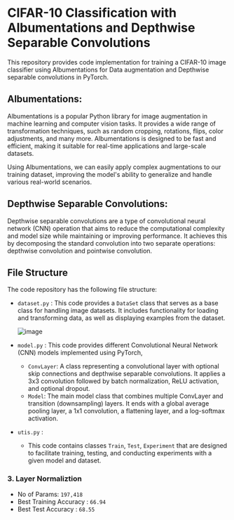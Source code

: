# CIFAR-10 Classification with Albumentations and Depthwise Separable Convolutions

This repository provides code implementation for training a CIFAR-10 image classifier using Albumentations for Data augmentation and Depthwise separable convolutions in PyTorch.

## Albumentations:

Albumentations is a popular Python library for image augmentation in machine learning and computer vision tasks. It provides a wide range of transformation techniques, such as random cropping, rotations, flips, color adjustments, and many more. Albumentations is designed to be fast and efficient, making it suitable for real-time applications and large-scale datasets.

Using Albumentations, we can easily apply complex augmentations to our training dataset, improving the model's ability to generalize and handle various real-world scenarios.

## Depthwise Separable Convolutions:

Depthwise separable convolutions are a type of convolutional neural network (CNN) operation that aims to reduce the computational complexity and model size while maintaining or improving performance. It achieves this by decomposing the standard convolution into two separate operations: depthwise convolution and pointwise convolution.

## File Structure
The code repository has the following file structure:

  - `dataset.py` : This code provides a `DataSet` class that serves as a base class for handling image datasets. It includes functionality for loading and transforming data, as well as displaying examples from the dataset.
    
     ![image](https://github.com/Shashank-Gottumukkala/ERA-S9-Albumentations/assets/59787210/5484dab0-0725-4efe-8a63-6d3754cad880)

- `model.py` : This code provides different Convolutional Neural Network (CNN) models implemented using PyTorch,
  - `ConvLayer`: A class representing a convolutional layer with optional skip connections and depthwise separable convolutions. It applies a 3x3 convolution followed by batch normalization, ReLU activation, and       optional dropout.
  -  `Model`: The main model class that combines multiple ConvLayer and transition (downsampling) layers. It ends with a global average pooling layer, a 1x1 convolution, a flattening layer, and a log-softmax            activation.
-  `utis.py` :
     - This code contains classes `Train`, `Test`, `Experiment` that are designed to facilitate training, testing, and conducting experiments with a given model and dataset.

### 3. Layer Normaliztion
   - No of Params: `197,418`
   - Best Training Accuracy : `66.94`
   - Best Test Accuracy : `68.55`
  
  


